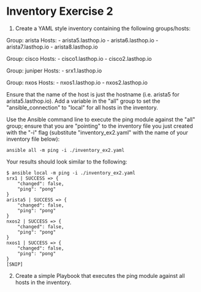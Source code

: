 # Inventory Exercise 2

1. Create a YAML style inventory containing the following groups/hosts:

Group: arista
Hosts:
    - arista5.lasthop.io
    - arista6.lasthop.io
    - arista7.lasthop.io
    - arista8.lasthop.io

Group: cisco
Hosts:
    - cisco1.lasthop.io
    - cisco2.lasthop.io

Group: juniper
Hosts:
    - srx1.lasthop.io

Group: nxos
Hosts:
    - nxos1.lasthop.io
    - nxos2.lasthop.io


Ensure that the name of the host is just the hostname (i.e. arista5 for arista5.lasthop.io). Add a variable in the "all" group to set the "ansible_connection" to "local" for all hosts in the inventory.

Use the Ansible command line to execute the ping module against the "all" group; ensure that you are "pointing" to the inventory file you just created with the "-i" flag (substitute "inventory_ex2.yaml" with the name of your inventory file below):

```
ansible all -m ping -i ./inventory_ex2.yaml
```

Your results should look similar to the following:

```
$ ansible local -m ping -i ./inventory_ex2.yaml
srx1 | SUCCESS => {
    "changed": false,
    "ping": "pong"
}
arista5 | SUCCESS => {
    "changed": false,
    "ping": "pong"
}
nxos2 | SUCCESS => {
    "changed": false,
    "ping": "pong"
}
nxos1 | SUCCESS => {
    "changed": false,
    "ping": "pong"
}
[SNIP]
```

2. Create a simple Playbook that executes the ping module against all hosts in the inventory.
